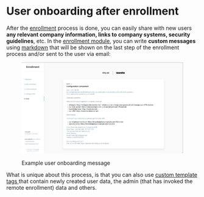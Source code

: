 # User onboarding after enrollment

After the [enrollment](./) process is done, you can easily share with new users **any relevant company information, links to company systems, security guidelines**, etc. In the [enrollment module](./#enrollment-settings), you can write **custom messages** using [markdown](https://spec.commonmark.org/0.30/) that will be shown on the last step of the enrollment process and/or sent to the user via email:

<figure><img src="https://github.com/DefGuard/docs/raw/docs/releases/0.7/enrollment_msg.png?raw=true" alt=""><figcaption><p>Example user onboarding message</p></figcaption></figure>

What is unique about this process, is that you can also use [custom template tags ](./#enrollment-settings)that contain newly created user data, the admin (that has invoked the remote enrollment) data and others.
